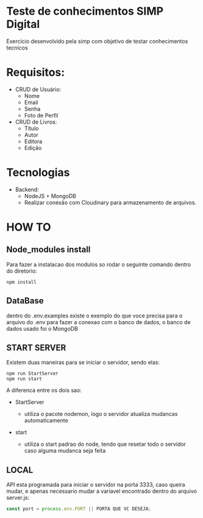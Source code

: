 # Teste de conhecimentos SIMP Digital

Exercicio desenvolvido pela simp com objetivo de testar conhecimentos tecnicos

# Requisitos:

- CRUD de Usuário:
  - Nome
  - Email
  - Senha
  - Foto de Perfil
- CRUD de Livros:
  - Título
  - Autor
  - Editora
  - Edição

# Tecnologias

- Backend:
  - NodeJS + MongoDB
  - Realizar conexão com Cloudinary para armazenamento de arquivos.

# HOW TO

## Node_modules install

Para fazer a instalacao dos modulos so rodar o seguinte comando dentro do diretorio:

```
npm install
```

## DataBase

dentro do .env.examples existe o exemplo do que voce precisa para o arquivo do .env para fazer a conexao com o banco de dados, o banco de dados usado foi o MongoDB

## START SERVER

Existem duas maneiras para se iniciar o servidor, sendo elas:

```
npm run StartServer
npm run start
```

A diferenca entre os dois sao:

- StartServer

  - utiliza o pacote nodemon, logo o servidor atualiza mudancas automaticamente

- start
  - utiliza o start padrao do node, tendo que resetar todo o servidor caso alguma mudanca seja feita

## LOCAL

API esta programada para iniciar o servidor na porta 3333, caso queira mudar, e apenas necessario mudar a variavel encontrado dentro do arquivo server.js:

```javascript
const port = process.env.PORT || PORTA QUE VC DESEJA;
```

